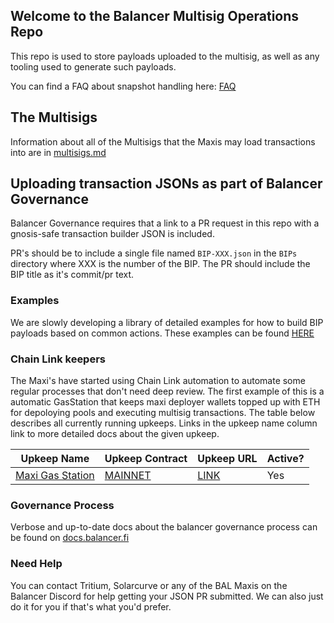 ## Welcome to the Balancer Multisig Operations Repo
This repo is used to store payloads uploaded to the multisig, as well as any tooling used to generate such payloads.

You can find a FAQ about snapshot handling here: [FAQ](FAQ.md)

## The Multisigs
Information about all of the Multisigs that the Maxis may load transactions into are in [multisigs.md](multisigs.md)

## Uploading transaction JSONs as part of Balancer Governance
Balancer Governance requires that a link to a PR request in this repo with a gnosis-safe transaction builder JSON is included.

PR's should be to include a single file named `BIP-XXX.json` in the `BIPs` directory where XXX is the number of the BIP.  The PR should include the BIP title as it's commit/pr text. 
### Examples
We are slowly developing a library of detailed examples for how to build BIP payloads based on common actions.
These examples can be found [HERE](BIPs/00examples)


### Chain Link keepers
The Maxi's have started using Chain Link automation to automate some regular processes that don't need deep review.  The first example of this is a automatic GasStation that keeps maxi deployer wallets topped up with ETH for depoloying pools and executing multisig transactions.  The table below describes all currently running upkeeps.  Links in the upkeep name column link to more detailed docs about the given upkeep.

| Upkeep Name                                          | Upkeep Contract                                                                    | Upkeep URL                                                                                                                  | Active? |
|------------------------------------------------------|------------------------------------------------------------------------------------|-----------------------------------------------------------------------------------------------------------------------------|---------|
| [Maxi Gas Station](./docs/upkeeps/maxiGasStation.md) | [MAINNET](https://etherscan.io/address/0x2F1901f2A82fcC3Ee9010b809938816B3b06FA6A) | [LINK](https://automation.chain.link/mainnet/62602467182204477380138952081172885895406053754821061796893606503759482417757) | Yes     |


### Governance Process
Verbose and up-to-date docs about the balancer governance process can be found on [docs.balancer.fi](https://docs.balancer.fi/concepts/governance/)

### Need Help
You can contact Tritium, Solarcurve or any of the BAL Maxis on the Balancer Discord for help getting your JSON PR submitted.  We can also just do it for you if that's what you'd prefer.


